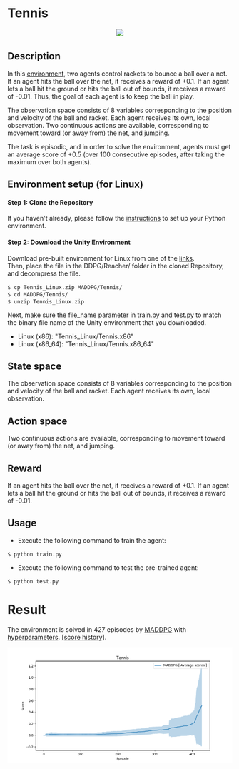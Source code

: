# Tennis

<p align="center">
    <img src="../../assets/tennis_maddpg_test.gif" height="350px">
</p>

## Description
In this [environment](https://github.com/Unity-Technologies/ml-agents/blob/master/docs/Learning-Environment-Examples.md#tennis), two agents control rackets to bounce a ball over a net. If an agent hits the ball over the net, it receives a reward of +0.1.  If an agent lets a ball hit the ground or hits the ball out of bounds, it receives a reward of -0.01.  Thus, the goal of each agent is to keep the ball in play.

The observation space consists of 8 variables corresponding to the position and velocity of the ball and racket. Each agent receives its own, local observation.  Two continuous actions are available, corresponding to movement toward (or away from) the net, and jumping.

The task is episodic, and in order to solve the environment, agents must get an average score of +0.5 (over 100 consecutive episodes, after taking the maximum over both agents).

## Environment setup (for Linux)

#### Step 1: Clone the Repository
If you haven't already, please follow the [instructions](https://github.com/dganbold/deep_reinforcement_learning) to set up your Python environment.

#### Step 2: Download the Unity Environment
Download pre-built environment for Linux from one of the [links](https://s3-us-west-1.amazonaws.com/udacity-drlnd/P3/Tennis/Tennis_Linux.zip).<br />
Then, place the file in the DDPG/Reacher/ folder in the cloned Repository, and decompress the file.<br />

```
$ cp Tennis_Linux.zip MADDPG/Tennis/
$ cd MADDPG/Tennis/
$ unzip Tennis_Linux.zip
```

Next, make sure the file_name parameter in train.py and test.py to match the binary file name of the Unity environment that you downloaded.
- Linux (x86): "Tennis_Linux/Tennis.x86"
- Linux (x86_64): "Tennis_Linux/Tennis.x86_64"

## State space
The observation space consists of 8 variables corresponding to the position and velocity of the ball and racket. Each agent receives its own, local observation.  

## Action space
Two continuous actions are available, corresponding to movement toward (or away from) the net, and jumping.

## Reward
If an agent hits the ball over the net, it receives a reward of +0.1.  If an agent lets a ball hit the ground or hits the ball out of bounds, it receives a reward of -0.01.

## Usage

- Execute the following command to train the agent:

```
$ python train.py
```

- Execute the following command to test the pre-trained agent:

```
$ python test.py
```

# Result
The environment is solved in 427 episodes by [MADDPG](https://github.com/dganbold/deep_reinforcement_learning/blob/master/MADDPG/agent/MADDPG.py) with [hyperparameters](https://github.com/dganbold/deep_reinforcement_learning/blob/master/MADDPG/config/UnityML_Agent.py). [[score history]](scores/Tennis_MADDPG_1.0E-03_1.0E-03_256_4.3E-02_128.csv).<br />
<p align="center">
    <img src="./scores/Tennis_MADDPG_1.0E-03_1.0E-03_256_4.3E-02_128.png" height="260">
</p>
